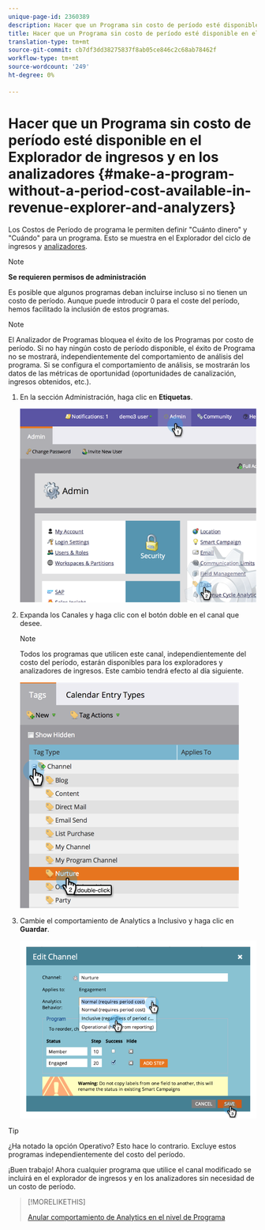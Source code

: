 ```yaml
---
unique-page-id: 2360389
description: Hacer que un Programa sin costo de período esté disponible en el Explorador de ingresos y en los analizadores - Documentos de marketing - Documentación del producto
title: Hacer que un Programa sin costo de período esté disponible en el Explorador de ingresos y en los analizadores
translation-type: tm+mt
source-git-commit: cb7df3dd38275837f8ab05ce846c2c68ab78462f
workflow-type: tm+mt
source-wordcount: '249'
ht-degree: 0%

---
```



# Hacer que un Programa sin costo de período esté disponible en el Explorador de ingresos y en los analizadores {#make-a-program-without-a-period-cost-available-in-revenue-explorer-and-analyzers}

Los Costos de Período de programa le permiten definir &quot;Cuánto dinero&quot; y &quot;Cuándo&quot; para un programa. Esto se muestra en el Explorador del ciclo de ingresos y [analizadores](/help/marketo/product-docs/reporting/revenue-cycle-analytics/opportunity-influence-analyzer/tell-the-marketing-story-with-an-opportunity-influence-analyzer.md).

>[!NOTE]
>
>**Se requieren permisos de administración**

Es posible que algunos programas deban incluirse incluso si no tienen un costo de período. Aunque puede introducir 0 para el coste del período, hemos facilitado la inclusión de estos programas.

>[!NOTE]
>
>El Analizador de Programas bloquea el éxito de los Programas por costo de período. Si no hay ningún costo de período disponible, el éxito de Programa no se mostrará, independientemente del comportamiento de análisis del programa. Si se configura el comportamiento de análisis, se mostrarán los datos de las métricas de oportunidad (oportunidades de canalización, ingresos obtenidos, etc.).

1. En la sección Administración, haga clic en **Etiquetas**.

   ![](assets/image2014-9-17-12-3a35-3a32.png)

1. Expanda los Canales y haga clic con el botón doble en el canal que desee.

   >[!NOTE]
   >
   >Todos los programas que utilicen este canal, independientemente del costo del período, estarán disponibles para los exploradores y analizadores de ingresos. Este cambio tendrá efecto al día siguiente.

   ![](assets/image2014-9-17-12-3a36-3a7.png)

1. Cambie el comportamiento de Analytics a Inclusivo y haga clic en **Guardar**.

   ![](assets/image2014-9-17-12-3a36-3a13.png)

>[!TIP]
>
>¿Ha notado la opción Operativo? Esto hace lo contrario. Excluye estos programas independientemente del costo del período.

¡Buen trabajo! Ahora cualquier programa que utilice el canal modificado se incluirá en el explorador de ingresos y en los analizadores sin necesidad de un costo de período.

>[!MORELIKETHIS]
>
>[Anular comportamiento de Analytics en el nivel de Programa](/help/marketo/product-docs/reporting/revenue-cycle-analytics/program-analytics/override-analytics-behavior-at-the-program-level.md)

